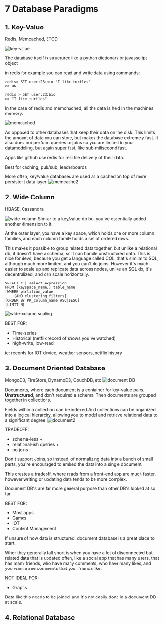 # 7 Database Paradigms

## 1. Key-Value
Redis, Memcached, ETCD

![key-value](/images/key-value.png)

The database itself is structured like a python dictionary or javasscript object

in redis for example you can read and write data using commands:
```
redis> SET user:23:bio "I like turtles"
>> OK

redis > GET user:23:bio
>> "I like turtles"
```
In the case of redis and memchached, all the data is held in the machines memory.

![memcached](/images/memcache.png)

As opposed to other databases that keep their data on the disk. This limits the amount of data you can store, but makes the database extremely fast. It also does not perform queries or joins so you are limited in your datamodeling, but again super fast, like sub-milisecond fast.

Apps like github use redis for real tile delivery of their data.

Best for caching, pub/sub, leaderboards

More often, key/value databases are used as a cached on top of more persistent data layer.
![memcache2](/images/memcache2.png)

## 2. Wide Column
HBASE, Cassandra

![wide-column](/images/wide-column.png)
Similar to a key/value db but you've essentially added another dimension to it.

At the outer layer, you have a key space, which holds one or more column families, and each column family holds a set of ordered rows.

This makes it possible to group related data together, but unlike a relational db, it doesn't have a schema, so it can handle unstructured data. This is nice for devs, because you get a language called CQL, that's similar to SQL, although much more limited, and you can't do joins. However it's much easier to scale up and replicate data across nodes, unlike an SQL db, it's decentralized, and can scale horizontally.

```
SELECT * | select_expression
FROM [keyspace_name.] table_name
[WHERE partition_value
    [AND clustering_filters]
[ORDER BY PK_column_name ASC|DESC]
[LIMIT N]
```

![wide-column scaling](/images/wide-column2.png)

BEST FOR:
- Time-series
- Historical (netflix record of shows you've watched)
- high-write, low-read

ie: records for IOT device, weather sensors, netflix history

## 3. Document Oriented Database
MongoDB, FireStore, DynamoDB, CouchDB, etc
![document DB](/images/document.png)

Documents, where each document is a container for key-value pairs. **Unstructured**, and don't required a schema. Then documents are grouped together in collections.

Fields within a collection can be indexed.And collections can be organized into a logical hierarchy, allowing you to model and retrieve relational data to a significant degree.
![document2](/images/document2.png)

TRADEOFF:
- schema-less +
- relational-ish queries +
- no joins -

Don't support Joins, so instead, of normalizing data into a bunch of small parts, you're encouraged to embed the data into a single document.

This creates a tradeoff, where reads from a front-end app are much faster, however writing or updating data tends to be more complex.

Document DB's are far more general purpose than other DB's looked at so far.

BEST FOR:
- Most apps
- Games
- IOT
- Content Management

If unsure of how data is structured, document database is a great place to start.

Wher they generally fall short is when you have a lot of disconnected but related data that is updated often, like a social app that has many users, that has many friends, who have many comments, who have many likes, and you wanna see comments that your friends like.

NOT IDEAL FOR:
- Graphs

Data like this needs to be joined, and it's not easily done in a document DB at scale.

## 4. Relational Database


